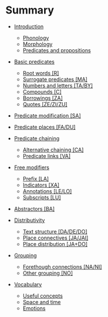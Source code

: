 # Summary

- [Introduction](introduction.md)
  - [Phonology]()
  - [Morphology](morphology.md)
  - [Predicates and propositions](predicates_and_propositions.md)
  
- [Basic predicates](basic_predicates.md)
  - [Root words [R]](root_words.md)
  - [Surrogate predicates [MA]](surrogate_predicates.md)
  - [Numbers and letters [TA/BY]](numbers_and_letters.md)
  - [Compounds [C]](compounds.md)
  - [Borrowings [ZA]](borrowings.md)
  - [Quotes [ZE/ZI/ZU]](quotes.md)

- [Predicate modification [SA]](predicate_modification.md)

- [Predicate places [FA/DU]](predicate_places.md)

- [Predicate chaining](predicate_chaining.md)
  - [Alternative chaining [CA]](alternative_chaining.md)
  - [Predicate links [VA]](predicate_links.md)

- [Free modifiers]()
  - [Prefix [LA]]()
  - [Indicators [XA]]()
  - [Annotations [LE/LO]]()
  - [Subscripts [LU]]()

- [Abstractors [BA]]()

- [Distributivity]()
  - [Text structure [DA/DE/DO]]()
  - [Place connectives [JA/JAI]]()
  - [Place distribution [JA+DO]]()

- [Grouping]()
  - [Forethough connections [NA/NI]]()
  - [Other grouping [NO]]()

- [Vocabulary]()
  - [Useful concepts]()
  - [Space and time]()
  - [Emotions]()